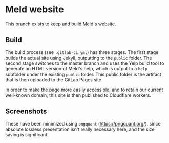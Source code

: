 
Meld website
============

This branch exists to keep and build Meld's website.


Build
-----

The build process (see `.gitlab-ci.yml`) has three stages. The first stage
builds the actual site using Jekyll, outputting to the `public` folder. The
second stage switches to the master branch and uses the Yelp build tool to
generate an HTML version of Meld's help, which is output to a `help` subfolder
under the existing `public` folder. This public folder is the artifact that is
then uploaded to the GitLab Pages site.

In order to make the page more easily accessible, and to retain our current
well-known domain, this site is then published to Cloudflare workers.


Screenshots
-----------

These have been minimized using `pngquant` (https://pngquant.org/), since
absolute lossless presentation isn't really necessary here, and the size
saving is significant.
